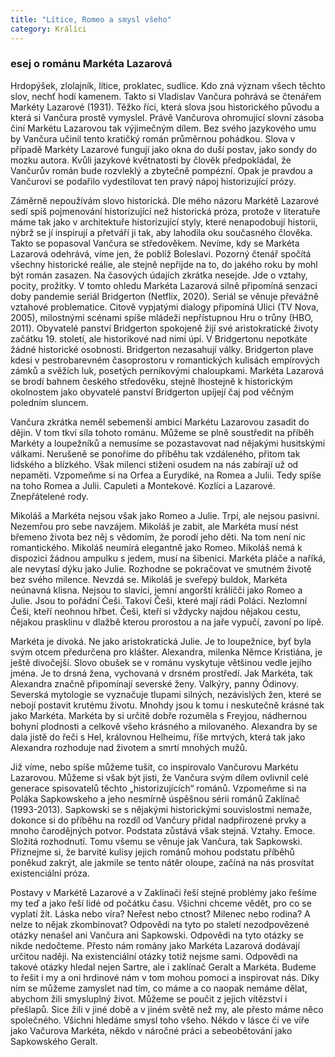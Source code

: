```yaml
---
title: "Lítice, Romeo a smysl všeho"
category: Králíci
---
```


### esej o románu Markéta Lazarová

Hrdopýšek, zlolajník, lítice, proklatec, sudlice. Kdo zná význam všech těchto slov, nechť hodí
kamenem. Takto si Vladislav Vančura pohrává se čtenářem Markéty Lazarové (1931). Těžko
říci, která slova jsou historického původu a která si Vančura prostě vymyslel. Právě Vančurova
ohromující slovní zásoba činí Markétu Lazarovou tak výjimečným dílem. Bez svého
jazykového umu by Vančura učinil tento kratičký román průměrnou pohádkou. Slova
v případě Markéty Lazarové fungují jako okna do duší postav, jako sondy do mozku autora.
Kvůli jazykové květnatosti by člověk předpokládal, že Vančurův román bude rozvleklý a
zbytečně pompézní. Opak je pravdou a Vančurovi se podařilo vydestilovat ten pravý nápoj
historizující prózy.

Záměrně nepoužívám slovo historická. Dle mého názoru Markétě Lazarové sedí spíš
pojmenování historizující než historická próza, protože v literatuře máme tak jako
v architektuře historizující styly, které nenapodobují historii, nýbrž se jí inspirují a přetváří ji
tak, aby lahodila oku současného člověka. Takto se popasoval Vančura se středověkem.
Nevíme, kdy se Markéta Lazarová odehrává, víme jen, že poblíž Boleslavi. Pozorný čtenář
spočítá všechny historické reálie, ale stejně nepřijde na to, do jakého roku by mohl být román
zasazen. Na časových údajích zkrátka nesejde. Jde o vztahy, pocity, prožitky. V tomto ohledu
Markéta Lazarová silně připomíná senzaci doby pandemie seriál Bridgerton (Netflix, 2020).
Seriál se věnuje převážně vztahové problematice. Citově vypjatými dialogy připomíná Ulici
(TV Nova, 2005), milostnými scénami spíše mládeži nepřístupnou Hru o trůny (HBO, 2011).
Obyvatelé panství Bridgerton spokojeně žijí své aristokratické životy začátku 19. století, ale
historikové nad nimi úpí. V Bridgertonu nepotkáte žádné historické osobnosti. Bridgerton
nezasahují války. Bridgerton plave kdesi v pestrobarevném časoprostoru v romantických
kulisách empírových zámků a svěžích luk, posetých perníkovými chaloupkami. Markéta
Lazarová se brodí bahnem českého středověku, stejně lhostejně k historickým okolnostem
jako obyvatelé panství Bridgerton upíjejí čaj pod věčným poledním sluncem.

Vančura zkrátka neměl sebemenší ambici Markétu Lazarovou zasadit do dějin. V tom tkví síla
tohoto románu. Můžeme se plně soustředit na příběh Markéty a loupežníků a nemusíme se
pozastavovat nad nějakými husitskými válkami. Nerušeně se ponoříme do příběhu tak
vzdáleného, přitom tak lidského a blízkého. Však milenci stiženi osudem na nás zabírají už od
nepaměti. Vzpomeňme si na Orfea a Eurydiké, na Romea a Julii. Tedy spíše na toho Romea a
Julii. Capuleti a Montekové. Kozlíci a Lazarové. Znepřátelené rody.

Mikoláš a Markéta nejsou však jako Romeo a Julie. Trpí, ale nejsou pasivní. Nezemřou pro
sebe navzájem. Mikoláš je zabit, ale Markéta musí nést břemeno života bez něj s vědomím,
že porodí jeho děti. Na tom není nic romantického. Mikoláš neumírá elegantně jako Romeo.
Mikoláš nemá k dispozici žádnou ampulku s jedem, musí na šibenici. Markéta pláče a naříká,
ale nevytasí dýku jako Julie. Rozhodne se pokračovat ve smutném životě bez svého milence.
Nevzdá se. Mikoláš je sveřepý buldok, Markéta neúnavná klisna. Nejsou to slavíci, jemní
angorští králíčči jako Romeo a Julie. Jsou to pořádní Češi. Takoví Češi, které mají rádi Poláci.
Nezlomní Češi, kteří neohnou hřbet. Češi, kteří si vždycky najdou nějakou cestu, nějakou
prasklinu v dlažbě kterou prorostou a na jaře vypučí, zavoní po lípě.

Markéta je divoká. Ne jako aristokratická Julie. Je to loupežnice, byť byla svým otcem
předurčena pro klášter. Alexandra, milenka Němce Kristiána, je ještě divočejší. Slovo obušek
se v románu vyskytuje většinou vedle jejího jména. Je to drsná žena, vychovaná v drsném
prostředí. Jak Markéta, tak Alexandra značně připomínají severské ženy. Valkýry, panny
Ódinovy. Severská mytologie se vyznačuje tlupami silných, nezávislých žen, které se nebojí
postavit krutému životu. Mnohdy jsou k tomu i neskutečně krásné tak jako Markéta. Markéta
by si určitě dobře rozuměla s Freyjou, nádhernou bohyní plodnosti a celkově všeho krásného
a milovaného. Alexandra by se dala jistě do řeči s Hel, královnou Helheimu, říše mrtvých,
která tak jako Alexandra rozhoduje nad životem a smrtí mnohých mužů.

Již víme, nebo spíše můžeme tušit, co inspirovalo Vančurovu Markétu Lazarovou. Můžeme si
však být jisti, že Vančura svým dílem ovlivnil celé generace spisovatelů těchto „historizujících“
románů. Vzpomeňme si na Poláka Sapkowskeho a jeho nesmírně úspěšnou sérii románů
Zaklínač (1993-2013). Sapkowski se s nějakými historickými souvislostmi nemaže, dokonce si
do příběhu na rozdíl od Vančury přidal nadpřirozené prvky a mnoho čarodějných potvor.
Podstata zůstává však stejná. Vztahy. Emoce. Složitá rozhodnutí. Tomu všemu se věnuje jak
Vančura, tak Sapkowski. Přiznejme si, že barvité kulisy jejich románů mohou podstatu
příběhů poněkud zakrýt, ale jakmile se tento nátěr oloupe, začíná na nás prosvítat
existenciální próza.

Postavy v Markétě Lazarové a v Zaklínači řeší stejné problémy jako řešíme my teď a jako řeší
lidé od počátku času. Všichni chceme vědět, pro co se vyplatí žít. Láska nebo víra? Neřest
nebo ctnost? Milenec nebo rodina? A nelze to nějak zkombinovat? Odpovědi na tyto po
staletí nezodpovězené otázky nenašel ani Vančura ani Sapkowski. Odpovědi na tyto otázky se
nikde nedočteme. Přesto nám romány jako Markéta Lazarová dodávají určitou naději. Na
existenciální otázky totiž nejsme sami. Odpovědi na takové otázky hledal nejen Sartre, ale i
zaklínač Geralt a Markéta. Budeme to řešit i my a oni hrdinové nám v tom mohou pomoci a
inspirovat nás. Díky nim se můžeme zamyslet nad tím, co máme a co naopak nemáme dělat,
abychom žili smysluplný život. Můžeme se poučit z jejich vítězství i přešlapů. Sice žili v jiné
době a v jiném světě než my, ale přesto máme něco společného. Všichni hledáme smysl toho
všeho. Někdo v lásce či ve víře jako Vačurova Markéta, někdo v náročné práci a
sebeobětování jako Sapkowského Geralt.
